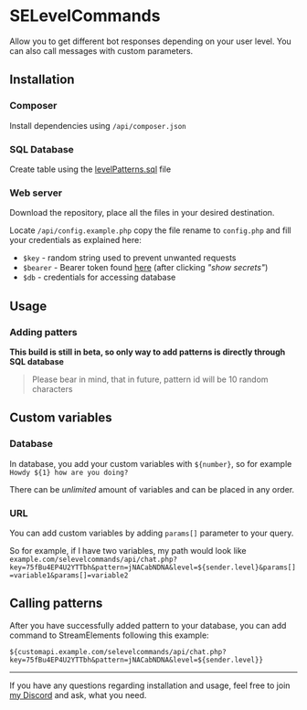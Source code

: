 # SELevelCommands
Allow you to get different bot responses depending on your user level. You can also call messages with custom parameters.

## Installation
### Composer
Install dependencies using  `/api/composer.json`

### SQL Database
Create table using the [levelPatterns.sql](../blob/main/levelPatterns.sql) file

### Web server
Download the repository, place all the files in your desired destination.

Locate `/api/config.example.php` copy the file rename to `config.php` and fill your credentials as explained here:
* `$key` - random string used to prevent unwanted requests
* `$bearer` - Bearer token found [here](https://streamelements.com/dashboard/account/channels) (after clicking *"show secrets"*)
* `$db` - credentials for accessing database

## Usage
### Adding patters
**This build is still in beta, so only way to add patterns is directly through SQL database**
> Please bear in mind, that in future, pattern id will be 10 random characters

## Custom variables
### Database
In database, you add your custom variables with `${number}`, so for example `Howdy ${1} how are you doing?`

There can be *unlimited* amount of variables and can be placed in any order.

### URL
You can add custom variables by adding `params[]` parameter to your query.

So for example, if I have two variables, my path would look like `example.com/selevelcommands/api/chat.php?key=75fBu4EP4U2YTTbh&pattern=jNACabNDNA&level=${sender.level}&params[]=variable1&params[]=variable2`

## Calling patterns
After you have successfully added pattern to your database, you can add command to StreamElements following this example:
```
${customapi.example.com/selevelcommands/api/chat.php?key=75fBu4EP4U2YTTbh&pattern=jNACabNDNA&level=${sender.level}}
```

---

If you have any questions regarding installation and usage, feel free to join [my Discord](https://discord.gg/8DmPSFJ) and ask, what you need.
